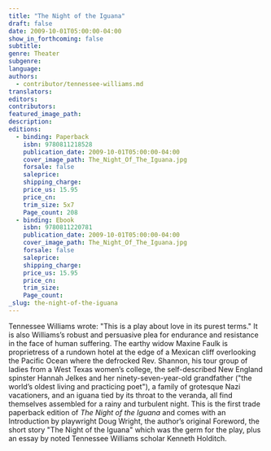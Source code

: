 ```yaml
---
title: "The Night of the Iguana"
draft: false
date: 2009-10-01T05:00:00-04:00
show_in_forthcoming: false
subtitle:
genre: Theater
subgenre:
language:
authors:
  - contributor/tennessee-williams.md
translators:
editors:
contributors:
featured_image_path:
description:
editions:
  - binding: Paperback
    isbn: 9780811218528
    publication_date: 2009-10-01T05:00:00-04:00
    cover_image_path: The_Night_Of_The_Iguana.jpg
    forsale: false
    saleprice:
    shipping_charge:
    price_us: 15.95
    price_cn:
    trim_size: 5x7
    Page_count: 208
  - binding: Ebook
    isbn: 9780811220781
    publication_date: 2009-10-01T05:00:00-04:00
    cover_image_path: The_Night_Of_The_Iguana.jpg
    forsale: false
    saleprice:
    shipping_charge:
    price_us: 15.95
    price_cn:
    trim_size:
    Page_count:
_slug: the-night-of-the-iguana
---
```


Tennessee Williams wrote: "This is a play about love in its purest terms." It is also Williams’s robust and persuasive plea for endurance and resistance in the face of human suffering. The earthy widow Maxine Faulk is proprietress of a rundown hotel at the edge of a Mexican cliff overlooking the Pacific Ocean where the defrocked Rev. Shannon, his tour group of ladies from a West Texas women’s college, the self-described New England spinster Hannah Jelkes and her ninety-seven-year-old grandfather ("the world’s oldest living and practicing poet"), a family of grotesque Nazi vacationers, and an iguana tied by its throat to the veranda, all find themselves assembled for a rainy and turbulent night. This is the first trade paperback edition of _The Night of the Iguana_ and comes with an Introduction by playwright Doug Wright, the author’s original Foreword, the short story "The Night of the Iguana" which was the germ for the play, plus an essay by noted Tennessee Williams scholar Kenneth Holditch.

